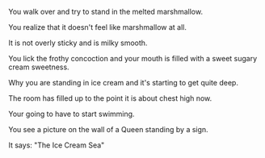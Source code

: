 You walk over and try to stand in the melted marshmallow.

You realize that it doesn't feel like marshmallow at all. 

It is not overly sticky and is milky smooth. 

You lick the frothy concoction and your mouth is filled with a sweet sugary cream sweetness.

Why you are standing in ice cream and it's starting to get quite deep.

The room has filled up to the point it is about chest high now.

Your going to have to start swimming. 

You see a picture on the wall of a Queen standing by a sign.

It says: "The Ice Cream Sea"
